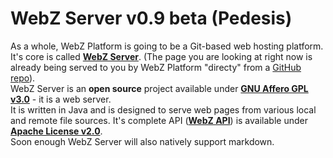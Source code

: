 # WebZ Server v0.9 beta (Pedesis)

As a whole, WebZ Platform is going to be a Git-based web hosting platform. It's core is called
[**WebZ Server**](https://github.com/terems-org/webz-server#webz-server-v09-beta-pedesis).
(The page you are looking at right now is already being served to you by WebZ Platform "directy" from a
[GitHub repo](https://github.com/terems-org/www.terems.org#webz-server-v09-beta-pedesis)).  
WebZ Server is an **open source** project available under
[**GNU Affero GPL v3.0**](http://www.gnu.org/licenses/agpl-3.0.html) - it is a web server.  
It is written in Java and is designed to serve web pages from various local and remote file sources.
It's complete API ([**WebZ API**](https://github.com/terems-org/webz-api)) is available under
[**Apache License v2.0**](http://www.apache.org/licenses/LICENSE-2.0.html).  
Soon enough WebZ Server will also natively support markdown.
